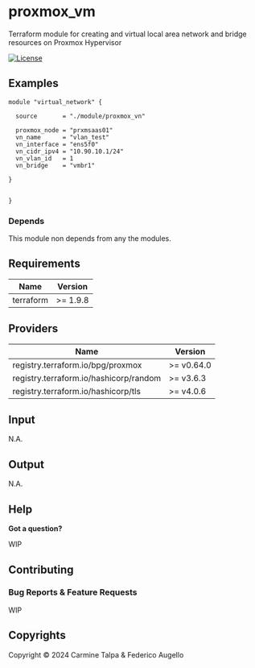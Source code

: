 # proxmox_vm
Terraform module for creating and virtual local area network and bridge resources on Proxmox Hypervisor
 

[![License](https://img.shields.io/badge/License-MIT-blue.svg)](LICENSE)

 
## Examples

```
module "virtual_network" {

  source       = "./module/proxmox_vn"

  proxmox_node = "prxmsaas01"
  vn_name      = "vlan_test"
  vn_interface = "ens5f0"
  vn_cidr_ipv4 = "10.90.10.1/24"
  vn_vlan_id   = 1
  vn_bridge    = "vmbr1"

}


}

```

 ### Depends
This module non depends from any the modules.



## Requirements

| Name | Version |
| --- | --- |
| terraform | >= 1.9.8 |

 

## Providers

| Name | Version |
| --- | --- |
| registry.terraform.io/bpg/proxmox | >= v0.64.0 |
| registry.terraform.io/hashicorp/random | >= v3.6.3 |
| registry.terraform.io/hashicorp/tls | >= v4.0.6 | 



## Input
N.A.

## Output
N.A.


## Help

 

**Got a question?**

WIP

 

## Contributing

 

### Bug Reports & Feature Requests

WIP

## Copyrights

Copyright © 2024 Carmine Talpa & Federico Augello